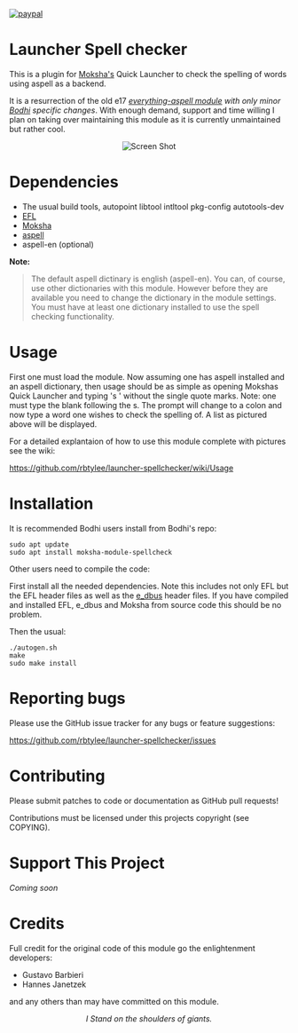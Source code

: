 [![paypal](https://www.paypalobjects.com/en_US/i/btn/btn_donate_SM.gif)](https://www.paypal.com/paypalme/rbtylee)

# Launcher Spell checker

This is a plugin for [Moksha's](https://github.com/JeffHoogland/moksha) Quick Launcher to check the spelling of words using aspell as a backend.

It is a resurrection of the old e17 [*everything-aspell module*](https://git.enlightenment.org/legacy/subversion-history.git/tree/trunk/E-MODULES-EXTRA/everything-aspell) *with only minor [Bodhi](https://www.bodhilinux.com/) specific changes*. With enough demand, support and time willing I plan on taking over maintaining this module as it is currently unmaintained but rather cool.


<p align="center">
  <img src="https://i.imgur.com/WSQErOl.png" alt="Screen Shot">
</p>

# Dependencies

* The usual build tools, autopoint libtool intltool pkg-config  autotools-dev
* [EFL](https://www.enlightenment.org/download)
* [Moksha](https://github.com/JeffHoogland/moksha)
* [aspell](http://aspell.net/)
* aspell-en (optional)

**Note:** 
>The default aspell dictinary is english (aspell-en). You can, of course, use other dictionaries with this module.
>However before they are available you need to change the dictionary in the module settings. You must have at least one dictionary installed to use the spell checking functionality.

# Usage

First one must load the module. Now assuming one has aspell installed and an aspell dictionary, then usage should be as simple as opening Mokshas Quick Launcher and typing 's ' without the single quote marks. Note: one must type the blank following the s. The prompt will change to a colon and now type a word one wishes to check the spelling of. A list as pictured above will be displayed.

For a detailed explantaion of how to use this module complete with pictures see the wiki:

https://github.com/rbtylee/launcher-spellchecker/wiki/Usage

# Installation

It is recommended Bodhi users install from Bodhi's repo:

```ShellSession
sudo apt update
sudo apt install moksha-module-spellcheck
```

Other users need to compile the code:

First install all the needed dependencies. Note this includes not only EFL but the EFL header files as well as the [e_dbus](https://git.enlightenment.org/legacy/e_dbus.git/) header files. If you have compiled and installed EFL, e_dbus and Moksha from source code this should be no problem. 

Then the usual:

```ShellSession
./autogen.sh
make
sudo make install
```

# Reporting bugs

Please use the GitHub issue tracker for any bugs or feature suggestions:

https://github.com/rbtylee/launcher-spellchecker/issues

# Contributing

Please submit patches to code or documentation as GitHub pull requests!

Contributions must be licensed under this projects copyright (see COPYING). 

# Support This Project

*Coming soon*

# Credits

Full credit for the original code of this module go the enlightenment developers:
* Gustavo Barbieri
* Hannes Janetzek

and any others than may have committed on this module.

<p align="center">
  <i>I Stand on the shoulders of giants.</a>
</p>
